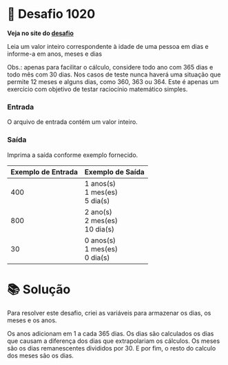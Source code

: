 # 📖 Desafio 1020

**Veja no site do [desafio](https://www.beecrowd.com.br/judge/pt/problems/view/1020)**

Leia um valor inteiro correspondente à idade de uma pessoa em dias e informe-a em anos, meses e dias

Obs.: apenas para facilitar o cálculo, considere todo ano com 365 dias e todo mês com 30 dias. Nos casos de teste nunca haverá uma situação que permite 12 meses e alguns dias, como 360, 363 ou 364. Este é apenas um exercício com objetivo de testar raciocínio matemático simples.

### Entrada

O arquivo de entrada contém um valor inteiro.

### Saída

Imprima a saída conforme exemplo fornecido.

| Exemplo de Entrada | Exemplo de Saída                   |
| ------------------ | ---------------------------------- |
| 400                | 1 anos(s)<br>1 mes(es)<br>5 dia(s) |
| 800                | 2 ano(s)<br>2 mes(es)<br>10 dia(s) |
| 30                 | 0 anos(s)<br>1 mes(es)<br>0 dia(s) |

# 📚 Solução

Para resolver este desafio, criei as variáveis para armazenar os dias, os meses e os anos.

Os anos adicionam em 1 a cada 365 dias. Os dias são calculados os dias que causam a diferença dos dias que extrapolariam os cálculos. Os meses são os dias remanescentes divididos por 30. E por fim, o resto do calculo dos meses são os dias.
